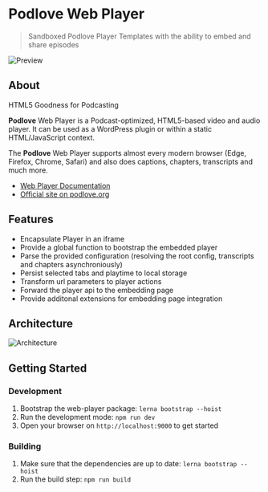 # Podlove Web Player

> Sandboxed Podlove Player Templates with the ability to embed and share episodes

![Preview](screenshot.png)

## About

HTML5 Goodness for Podcasting

**Podlove** Web Player is a Podcast-optimized, HTML5-based video and audio player.
It can be used as a WordPress plugin or within a static HTML/JavaScript context.

The **Podlove** Web Player supports almost every modern browser (Edge, Firefox, Chrome, Safari) and also does captions, chapters, transcripts and much more. 

* [Web Player Documentation](http://docs.podlove.org/podlove-web-player/)
* [Official site on podlove.org](http://podlove.org/podlove-web-player/)

## Features

- Encapsulate Player in an iframe
- Provide a global function to bootstrap the embedded player
- Parse the provided configuration (resolving the root config, transcripts and chapters asynchroniously)
- Persist selected tabs and playtime to local storage
- Transform url parameters to player actions
- Forward the player api to the embedding page
- Provide additonal extensions for embedding page integration

## Architecture

![Architecture](architecture.svg)

## Getting Started

### Development

1. Bootstrap the web-player package: `lerna bootstrap --hoist`
2. Run the development mode: `npm run dev`
3. Open your browser on `http://localhost:9000` to get started

### Building

1. Make sure that the dependencies are up to date: `lerna bootstrap --hoist`
2. Run the build step: `npm run build`
